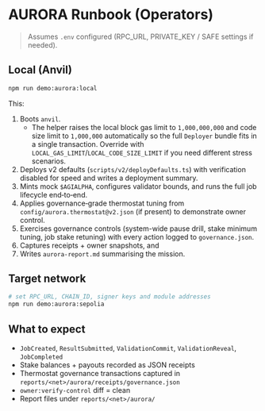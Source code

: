 # AURORA Runbook (Operators)

> Assumes `.env` configured (RPC_URL, PRIVATE_KEY / SAFE settings if needed).

## Local (Anvil)

```bash
npm run demo:aurora:local
```

This:

1. Boots `anvil`.
   * The helper raises the local block gas limit to `1,000,000,000` and code size limit to `1,000,000` automatically so the full
     `Deployer` bundle fits in a single transaction. Override with `LOCAL_GAS_LIMIT`/`LOCAL_CODE_SIZE_LIMIT` if you need
     different stress scenarios.
2. Deploys v2 defaults (`scripts/v2/deployDefaults.ts`) with verification disabled for speed and writes a deployment summary.
3. Mints mock `$AGIALPHA`, configures validator bounds, and runs the full job lifecycle end‑to‑end.
4. Applies governance‑grade thermostat tuning from `config/aurora.thermostat@v2.json` (if present) to demonstrate owner control.
4. Exercises governance controls (system-wide pause drill, stake minimum tuning, job stake retuning) with every action logged to `governance.json`.
5. Captures receipts + owner snapshots, and
6. Writes `aurora-report.md` summarising the mission.

## Target network

```bash
# set RPC_URL, CHAIN_ID, signer keys and module addresses
npm run demo:aurora:sepolia
```

## What to expect

* `JobCreated`, `ResultSubmitted`, `ValidationCommit`, `ValidationReveal`, `JobCompleted`
* Stake balances + payouts recorded as JSON receipts
* Thermostat governance transactions captured in `reports/<net>/aurora/receipts/governance.json`
* `owner:verify-control` diff = clean
* Report files under `reports/<net>/aurora/`

